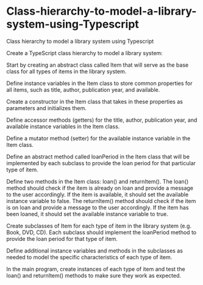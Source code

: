 # Class-hierarchy-to-model-a-library-system-using-Typescript
Class hierarchy to model a library system using Typescript


Create a TypeScript class hierarchy to model a library system:

Start by creating an abstract class called Item that will serve as the base class for all types of items in the library system.

Define instance variables in the Item class to store common properties for all items, such as title, author, publication year, and available.

Create a constructor in the Item class that takes in these properties as parameters and initializes them.

Define accessor methods (getters) for the title, author, publication year, and available instance variables in the Item class.

Define a mutator method (setter) for the available instance variable in the Item class.

Define an abstract method called loanPeriod in the Item class that will be implemented by each subclass to provide the loan period for that particular type of item.

Define two methods in the Item class: loan() and returnItem(). The loan() method should check if the item is already on loan and provide a message to the user accordingly. If the item is available, it should set the available instance variable to false. The returnItem() method should check if the item is on loan and provide a message to the user accordingly. 
If the item has been loaned, it should set the available instance variable to true.

Create subclasses of Item for each type of item in the library system (e.g. Book, DVD, CD). 
Each subclass should implement the loanPeriod method to provide the loan period for that type of item.

Define additional instance variables and methods in the subclasses as needed to model the specific characteristics of each type of item.

In the main program, create instances of each type of item and test the loan() and returnItem() methods to make sure they work as expected.
